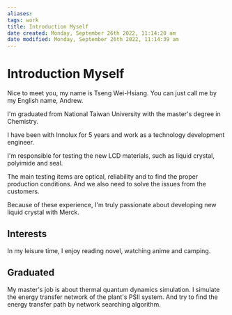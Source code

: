 ```yaml
---
aliases: 
tags: work
title: Introduction Myself
date created: Monday, September 26th 2022, 11:14:20 am
date modified: Monday, September 26th 2022, 11:14:39 am
---
```


# Introduction Myself

Nice to meet you, my name is Tseng Wei-Hsiang. You can just call me by my English name, Andrew.

I'm graduated from National Taiwan University with the master's degree in Chemistry.

I have been with Innolux for 5 years and work as a technology development engineer.

I'm responsible for testing the new LCD materials, such as liquid crystal, polyimide and seal.

The main testing items are optical, reliability and to find the proper production conditions. And we also need to solve the issues from the customers. 

Because of these experience, I'm truly passionate about developing new liquid crystal with Merck.

## Interests

In my leisure time, I enjoy reading novel, watching anime and camping.

## Graduated

My master's job is about thermal quantum dynamics simulation. I simulate the energy transfer network of the plant's PSII system. And try to find the energy transfer path by network searching algorithm.